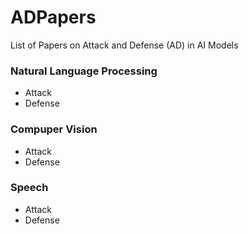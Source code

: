# ADPapers
List of Papers on Attack and Defense (AD) in AI Models


### Natural Language Processing
- Attack
- Defense

### Compuper Vision
- Attack
- Defense

### Speech
- Attack
- Defense
